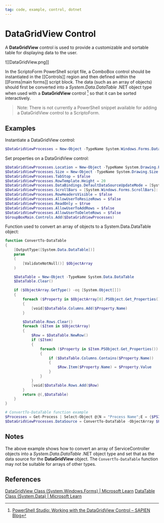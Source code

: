 ```yaml
---
tag: code, example, control, dotnet
---
```

# DataGridView Control
A **DataGridView** control is used to provide a customizable and sortable table for displaying data to the user.

![[DataGridView.png]]

In the ScriptoForm PowerShell script file, a ComboBox control should be instantiated in the [[Controls]] region and then defined within the [[Forms|main forms]] script block.  The data (such as an array of objects) should first be converted  into a *System.Data.DataTable* .NET object type when used with a **DataGridView** control [^1] so that it can be sorted interactively.

> Note: There is not currently a PowerShell snippet available for adding a DataGridView control to a ScriptoForm.
## Examples
Instantiate a DataGridView control:
```powershell
$DataGridViewProcesses = New-Object -TypeName System.Windows.Forms.DataGridView
```

Set properties on a DataGridView control:
```powershell
$DataGridViewProcesses.Location = New-Object -TypeName System.Drawing.Point(15,35)
$DataGridViewProcesses.Size = New-Object -TypeName System.Drawing.Size(($FormWidth - 50),325)
$DataGridViewProcesses.TabStop = $false
$DataGridViewProcesses.RowTemplate.Height = 20
$DataGridViewProcesses.DataBindings.DefaultDataSourceUpdateMode = [System.Windows.Forms.DataSourceUpdateMode]::OnValidation
$DataGridViewProcesses.ScrollBars = [System.Windows.Forms.ScrollBars]::Vertical
$DataGridViewProcesses.RowHeadersVisible = $false
$DataGridViewProcesses.AllowUserToResizeRows = $false
$DataGridViewProcesses.ReadOnly = $true
$DataGridViewProcesses.AllowUserToAddRows = $false
$DataGridViewProcesses.AllowUserToDeleteRows = $false
$GroupBoxMain.Controls.Add($DataGridViewProcesses)
```

Function used to convert an array of objects to a System.Data.DataTable object:
```powershell
function ConvertTo-DataTable
{
    [OutputType([System.Data.DataTable])]
    param
    (
        [ValidateNotNull()] $ObjectArray
    )

    $DataTable = New-Object -TypeName System.Data.DataTable
    $DataTable.Clear()

    if ($ObjectArray.GetType() -eq [System.Object[]])
    {
        foreach ($Property in $ObjectArray[0].PSObject.Get_Properties())
        {
            [void]$DataTable.Columns.Add($Property.Name)
        }

        $DataTable.Rows.Clear()
        foreach ($Item in $ObjectArray)
        {
            $Row = $DataTable.NewRow()
            if ($Item)
            {
                foreach ($Property in $Item.PSObject.Get_Properties())
                {
                    if ($DataTable.Columns.Contains($Property.Name))
                    {
                        $Row.Item($Property.Name) = $Property.Value
                    }
                }
            }
            [void]$DataTable.Rows.Add($Row)
        }
        return @(,$DataTable)
    }
}

# ConvertTo-DataTable function example
$Processes = Get-Process | Select-Object @{N = "Process Name";E = {$PSItem.ProcessName}},@{N = "Process Identifier";E = {$PSItem.Id}} | Sort-Object "Process Name"
$DataGridViewProcesses.DataSource = ConvertTo-DataTable -ObjectArray $Processes
```
## Notes
The above example shows how to convert an array of ServiceController objects into a *System.Data.DataTable* .NET object type and set that as the data source for the **DataGridView** object.  The `ConvertTo-DataTable` function may not be suitable for arrays of other types.
## References
[DataGridView Class (System.Windows.Forms) | Microsoft Learn](https://learn.microsoft.com/en-us/dotnet/api/system.windows.forms.datagridview?view=windowsdesktop-7.0)
[DataTable Class (System.Data) | Microsoft Learn](https://learn.microsoft.com/en-us/dotnet/api/system.data.datatable?view=net-7.0)

[^1]: [PowerShell Studio: Working with the DataGridView Control – SAPIEN Blog](https://www.sapien.com/blog/2020/09/08/powershell-studio-working-with-the-datagridview-control/)